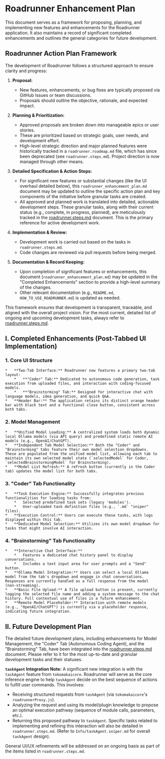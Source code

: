 # Roadrunner Enhancement Plan

This document serves as a framework for proposing, planning, and implementing new features and enhancements for the Roadrunner application. It also maintains a record of significant completed enhancements and outlines the general categories for future development.

## Roadrunner Action Plan Framework

The development of Roadrunner follows a structured approach to ensure clarity and progress:

1.  **Proposal:**
    *   New features, enhancements, or bug fixes are typically proposed via GitHub Issues or team discussions.
    *   Proposals should outline the objective, rationale, and expected impact.

2.  **Planning & Prioritization:**
    *   Approved proposals are broken down into manageable epics or user stories.
    *   These are prioritized based on strategic goals, user needs, and development effort.
    *   High-level strategic direction and major planned features were historically tracked in a `roadrunner.roadmap.md` file, which has since been deprecated (see `roadrunner.steps.md`). Project direction is now managed through other means.

3.  **Detailed Specification & Action Steps:**
    *   For significant new features or substantial changes (like the UI overhaul detailed below), this `roadrunner_enhancement_plan.md` document may be updated to outline the specific action plan and key components of the initiative before granular tasks are created.
    *   All approved and planned work is translated into detailed, actionable development steps. These granular tasks, along with their current status (e.g., complete, in progress, planned), are meticulously tracked in the [roadrunner.steps.md](./roadrunner.steps.md) document. This is the primary reference for active development work.

4.  **Implementation & Review:**
    *   Development work is carried out based on the tasks in `roadrunner.steps.md`.
    *   Code changes are reviewed via pull requests before being merged.

5.  **Documentation & Record Keeping:**
    *   Upon completion of significant features or enhancements, this document (`roadrunner_enhancement_plan.md`) may be updated in the "Completed Enhancements" section to provide a high-level summary of the changes.
    *   Other relevant documentation (e.g., `README.md`, `HOW_TO_USE_ROADRUNNER.md`) is updated as needed.

This framework ensures that development is transparent, traceable, and aligned with the overall project vision. For the most current, detailed list of ongoing and upcoming development tasks, always refer to [roadrunner.steps.md](./roadrunner.steps.md).

## I. Completed Enhancements (Post-Tabbed UI Implementation)

### 1. Core UI Structure
    *   **Two-Tab Interface:** Roadrunner now features a primary two-tab layout:
        *   **"Coder" Tab:** Dedicated to autonomous code generation, task execution from uploaded files, and interaction with coding-focused models.
        *   **"Brainstorming" Tab:** Designed for interactive chat with language models, idea generation, and quick Q&A.
    *   **Header Bar:** The application retains its distinct orange header bar with black text and a functional close button, consistent across both tabs.

### 2. Model Management
    *   **Unified Model Loading:** A centralized system loads both dynamic local Ollama models (via API query) and predefined static remote AI models (e.g., OpenAI/ChatGPT).
    *   **Independent Tab Model Selection:** Both the "Coder" and "Brainstorming" tabs feature their own model selection dropdowns. These are populated from the unified model list, allowing each tab to maintain its own selected model state (`selectedModel` for Coder, `selectedBrainstormingModel` for Brainstorming).
    *   **Model List Refresh:** A refresh button (currently in the Coder tab) updates the model list for both tabs.

### 3. "Coder" Tab Functionality
    *   **Task Execution Engine:** Successfully integrates previous functionalities for loading tasks from:
        *   Selected predefined task sets (legacy 'modules').
        *   User-uploaded task definition files (e.g., `.md` "sniper" files).
    *   **Execution Control:** Users can execute these tasks, with logs displayed within this tab.
    *   **Dedicated Model Selection:** Utilizes its own model dropdown for tasks that might involve AI interaction.

### 4. "Brainstorming" Tab Functionality
    *   **Interactive Chat Interface:**
        *   Features a dedicated chat history panel to display conversations.
        *   Includes a text input area for user prompts and a "Send" button.
    *   **Ollama Model Integration:** Users can select a local Ollama model from the tab's dropdown and engage in chat conversations. Responses are currently handled as a full response from the model (non-streaming).
    *   **Basic File Upload:** A file upload button is present, currently logging the selected file name and adding a system message to the chat history. Full contextual use of files is a future enhancement.
    *   **Remote Model Placeholder:** Interaction with remote models (e.g., "OpenAI/ChatGPT") is currently via a placeholder response, indicating future integration.

## II. Future Development Plan

The detailed future development plans, including enhancements for Model Management, the "Coder" Tab (Autonomous Coding Agent), and the "Brainstorming" Tab, have been integrated into the [roadrunner.steps.md](./roadrunner.steps.md) document. Please refer to it for the most up-to-date and granular development tasks and their statuses.

**`taskAgent` Integration Note:** A significant new integration is with the `taskAgent` feature from `tokomakaicore`. Roadrunner will serve as the core inference engine to help `taskAgent` decide on the best sequence of actions to fulfill user commands. This involves:
*   Receiving structured requests from `taskAgent` (via `tokomakaicore`'s `roadrunnerProxy.js`).
*   Analyzing the request and using its model/plugin knowledge to propose an optimal execution pathway (sequence of module calls, parameters, etc.).
*   Returning this proposed pathway to `taskAgent`.
Specific tasks related to implementing and refining this interaction will also be detailed in `roadrunner.steps.md`. (Refer to `Info/taskAgent.sniper.md` for overall `taskAgent` design).

General UI/UX refinements will be addressed on an ongoing basis as part of the items listed in `roadrunner.steps.md`.
